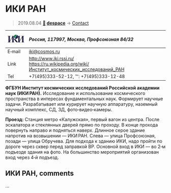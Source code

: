 # ИКИ РАН
> 2019.08.04 **[🚀](../index/index.md) [despace](index.md)** → [Contact](contact.md)

|[![](f/contact/i/iki_ran_logo1_thumb.jpg)](f/contact//_logo1.png)|*Россия, 117997, Москва, Профсоюзная 84/32*|
|:--|:--|
|E‑mail|<iki@cosmos.ru>|
|Link|<http://www.iki.rssi.ru/><br> <https://ru.wikipedia.org/wiki/Институт_космических_исследований_РАН>|
|Tel|+7(495)333-52-12, ℻: +7(495)333-12-48|

**ФГБУН Институт космических исследований Российской академии наук (ИКИ РАН).** Исследование и использование космического пространства в интересах фундаментальных наук. Формирует научные задачи. Разрабатывает или курирует научную аппаратуру, наземный научный комплекс, СД, ЗД, фото‑видео‑камеры.

**Проезд:** Станция метро «Калужская», первый вагон из центра. После эскалатора и стеклянных дверей прямо по проходу. В конце прохода повернуть направо и подняться наверх. Длинное серое здание напротив на возвышении — ИКИ РАН. Слева — улица Профсоюзная, позади — улица Обручева. Для подхода к зданию ИКИ, надо пройти по дороге через сквер перед заправкой BP. Основной вход в ИКИ — во 2‑м подъезде здания на фото. На большинство мероприятий организован вход через 4‑й подъезд.

<p style="page-break-after:always"> </p>

## ИКИ РАН, comments

…
